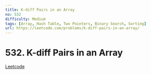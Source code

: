 ```yaml
---
title: K-diff Pairs in an Array
no: 532
difficulty: Medium
tags: [Array, Hash Table, Two Pointers, Binary Search, Sorting]
url: https://leetcode.com/problems/k-diff-pairs-in-an-array/
---
```


# 532. K-diff Pairs in an Array

[Leetcode](https://leetcode.com/problems/k-diff-pairs-in-an-array/)

